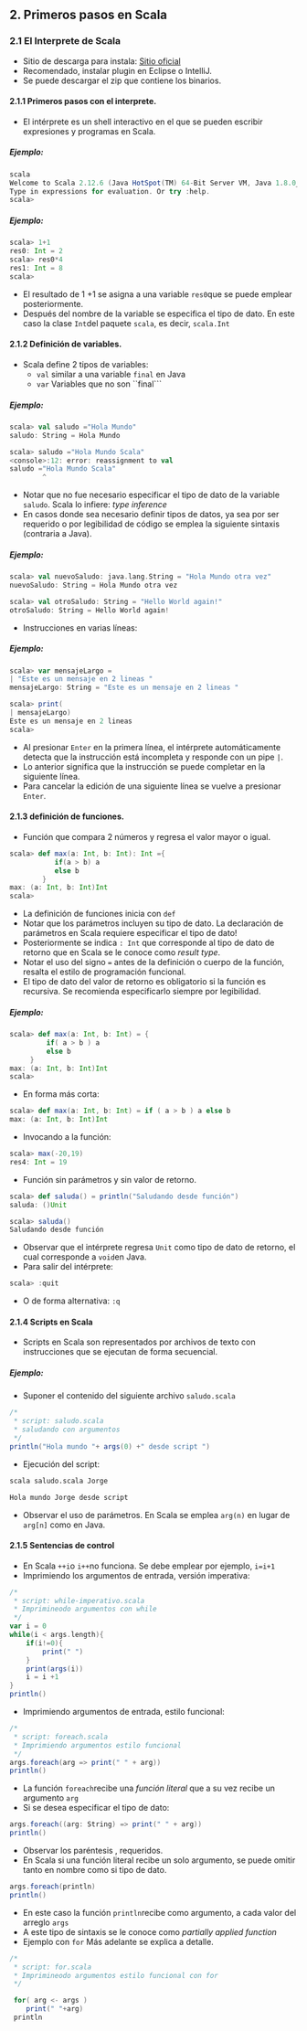 ## 2. Primeros pasos en Scala
### 2.1 El Interprete de Scala
* Sitio de descarga para instala: [Sitio oficial](http://www.scala-lang.org)
* Recomendado, instalar plugin en Eclipse o IntelliJ.
* Se puede descargar el zip que contiene los binarios.
#### 2.1.1 Primeros pasos con el interprete.
* El intérprete es un shell interactivo  en el que se pueden escribir expresiones y programas en Scala.
##### Ejemplo:
```scala
scala
Welcome to Scala 2.12.6 (Java HotSpot(TM) 64-Bit Server VM, Java 1.8.0_151).
Type in expressions for evaluation. Or try :help.
scala>
```
##### Ejemplo:
```scala
scala> 1+1
res0: Int = 2
scala> res0*4
res1: Int = 8
scala>
```
* El resultado de 1 +1 se asigna a una variable ```res0```que se puede emplear posteriormente. 
* Después del nombre de la variable se especifica el tipo de dato. En este caso la clase ```Int```del paquete  ```scala```, es decir, ```scala.Int```
#### 2.1.2 Definición de variables.
* Scala define 2 tipos de variables:
	* ```val```  similar a una variable ```final``` en  Java
	* ```var```  Variables que no son ``final```
##### Ejemplo:
```scala
scala> val saludo ="Hola Mundo"
saludo: String = Hola Mundo

scala> saludo ="Hola Mundo Scala"
<console>:12: error: reassignment to val
saludo ="Hola Mundo Scala"
        ^
```
* Notar que no fue necesario especificar el tipo de dato de la variable ```saludo```. Scala lo infiere:  *type inference*
* En casos donde sea necesario definir tipos de datos,  ya sea por ser requerido o por legibilidad de código se emplea la siguiente sintaxis (contraria a Java).
##### Ejemplo:
```scala
scala> val nuevoSaludo: java.lang.String = "Hola Mundo otra vez"
nuevoSaludo: String = Hola Mundo otra vez

scala> val otroSaludo: String = "Hello World again!"
otroSaludo: String = Hello World again!
```
* Instrucciones en varias líneas:
##### Ejemplo:
```scala
scala> var mensajeLargo =
| "Este es un mensaje en 2 lineas "
mensajeLargo: String = "Este es un mensaje en 2 lineas "

scala> print(
| mensajeLargo)
Este es un mensaje en 2 lineas
scala>
```
* Al presionar ```Enter``` en la primera línea, el intérprete automáticamente detecta que la instrucción está incompleta y responde con un pipe ```|```.
* Lo anterior significa que la instrucción se puede completar en la siguiente línea.
* Para cancelar la edición de una siguiente línea se vuelve a presionar ```Enter```.
#### 2.1.3  definición de funciones.
* Función que compara 2 números y regresa el valor mayor o igual.
```scala
scala> def max(a: Int, b: Int): Int ={
	       if(a > b) a
	       else b
	    }
max: (a: Int, b: Int)Int
scala>
```
* La definición de funciones inicia con ```def```
* Notar que  los parámetros incluyen su tipo de dato.   La declaración de parámetros en Scala requiere especificar el tipo de dato!
* Posteriormente se indica ```: Int``` que corresponde al tipo de dato de retorno que en Scala se le conoce como *result type*.  
* Notar el uso del signo ```=``` antes de la definición o cuerpo de la función, resalta el estilo de programación funcional.
* El tipo de dato del valor de retorno es obligatorio si la función es recursiva. Se recomienda especificarlo siempre por legibilidad.
##### Ejemplo:
```scala
scala> def max(a: Int, b: Int) = {
		 if( a > b ) a
		 else b
	 }
max: (a: Int, b: Int)Int
scala>
```
* En forma más corta:
```scala
scala> def max(a: Int, b: Int) = if ( a > b ) a else b
max: (a: Int, b: Int)Int
```
* Invocando a la función:
```scala
scala> max(-20,19)
res4: Int = 19
```
* Función sin parámetros y sin valor de retorno.
```scala
scala> def saluda() = println("Saludando desde función")
saluda: ()Unit

scala> saluda()
Saludando desde función
```
* Observar que el intérprete regresa ```Unit``` como tipo de dato de retorno, el cual corresponde a ```void```en Java.
* Para salir del intérprete:
```scala
scala> :quit
```
* O de forma alternativa: ```:q```
#### 2.1.4 Scripts en Scala
* Scripts en Scala son representados por archivos de texto con instrucciones que se ejecutan de forma secuencial. 
##### Ejemplo:
* Suponer el contenido del siguiente archivo ```saludo.scala```
```scala
/*
 * script: saludo.scala
 * saludando con argumentos
 */
println("Hola mundo "+ args(0) +" desde script ")
```
* Ejecución del script:
```bash
scala saludo.scala Jorge

Hola mundo Jorge desde script
```
* Observar el uso de parámetros.  En Scala se emplea ```arg(n)``` en lugar de ```arg[n]``` como en Java.
#### 2.1.5 Sentencias de control
* En Scala ```++i```o ```i++```no funciona.  Se debe emplear por ejemplo, ```i=i+1```
* Imprimiendo los argumentos de entrada,  versión imperativa:
```scala
/*
 * script: while-imperativo.scala
 * Imprimineodo argumentos con while
 */
var i = 0
while(i < args.length){
	if(i!=0){
		print(" ")
	}
	print(args(i))
	i = i +1
}
println()
```
* Imprimiendo argumentos de entrada,  estilo funcional:
```scala
/*
 * script: foreach.scala
 * Imprimiendo argumentos estilo funcional
 */
args.foreach(arg => print(" " + arg))
println()
```
* La función ```foreach```recibe una *función literal*  que a su vez recibe un argumento ```arg```
* Si se desea especificar el tipo de dato:
```scala
args.foreach((arg: String) => print(" " + arg))
println()
```
* Observar los paréntesis , requeridos.
* En Scala si una función literal recibe un solo argumento, se puede omitir tanto en nombre  como si tipo de dato.
```scala
args.foreach(println)
println()
```
* En este caso la función ```println```recibe como argumento, a cada valor del arreglo ```args```
* A este tipo de sintaxis se le conoce como *partially applied function* 
* Ejemplo con ```for```  Más adelante se explica a detalle.
```scala
/*
 * script: for.scala
 * Imprimineodo argumentos estilo funcional con for
 */

 for( arg <- args )
 	print(" "+arg)
 println
```
<!--stackedit_data:
eyJoaXN0b3J5IjpbLTEyMjk5NTgwNjQsMTIwMDAyNzI4MSwtNz
cyOTcxMTk2LDEwNDg0MDA0OTIsLTExNjM1OTI2MDIsMjcxMDIz
NTEsLTcyODA0NDI1MiwxMTgyOTEyNjc3LC0xNzYzMTE3NTE4LD
Y0OTE1MjE1NiwtNTY2NjQ4NDk3LC0xNzcwMzMzNzcxLC0xNTM4
MDE1NDQ4LDEzMzg0NDYyLDE0NTkzNDg3MDQsLTM4OTQxMTc0LC
0zMjUyNTEzNjUsLTExOTM2NzQwNjEsNzg1NTg4MDg3LDg0MTIy
MjAzNF19
-->